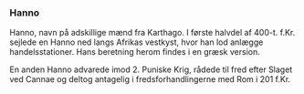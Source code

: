 ### Hanno


Hanno, navn på adskillige mænd fra Karthago. I første halvdel af 400-t. f.Kr. sejlede en Hanno ned langs Afrikas vestkyst, hvor han lod anlægge handelsstationer. Hans beretning herom findes i en græsk version. 

En anden Hanno advarede imod 2. Puniske Krig, rådede til fred efter Slaget ved Cannae og deltog antagelig i fredsforhandlingerne med Rom i 201 f.Kr.